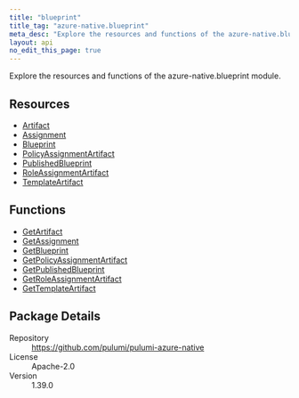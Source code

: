 ```yaml
---
title: "blueprint"
title_tag: "azure-native.blueprint"
meta_desc: "Explore the resources and functions of the azure-native.blueprint module."
layout: api
no_edit_this_page: true
---
```


<!-- WARNING: this file was generated by Pulumi Docs Generator. -->
<!-- Do not edit by hand unless you're certain you know what you are doing! -->

Explore the resources and functions of the azure-native.blueprint module.

<h2 id="resources">Resources</h2>
<ul class="api">
    <li><a href="artifact" title="Artifact"><span class="api-symbol api-symbol--resource"></span>Artifact</a></li>
    <li><a href="assignment" title="Assignment"><span class="api-symbol api-symbol--resource"></span>Assignment</a></li>
    <li><a href="blueprint" title="Blueprint"><span class="api-symbol api-symbol--resource"></span>Blueprint</a></li>
    <li><a href="policyassignmentartifact" title="PolicyAssignmentArtifact"><span class="api-symbol api-symbol--resource"></span>PolicyAssignmentArtifact</a></li>
    <li><a href="publishedblueprint" title="PublishedBlueprint"><span class="api-symbol api-symbol--resource"></span>PublishedBlueprint</a></li>
    <li><a href="roleassignmentartifact" title="RoleAssignmentArtifact"><span class="api-symbol api-symbol--resource"></span>RoleAssignmentArtifact</a></li>
    <li><a href="templateartifact" title="TemplateArtifact"><span class="api-symbol api-symbol--resource"></span>TemplateArtifact</a></li>
</ul>

<h2 id="functions">Functions</h2>
<ul class="api">
    <li><a href="getartifact" title="GetArtifact"><span class="api-symbol api-symbol--function"></span>GetArtifact</a></li>
    <li><a href="getassignment" title="GetAssignment"><span class="api-symbol api-symbol--function"></span>GetAssignment</a></li>
    <li><a href="getblueprint" title="GetBlueprint"><span class="api-symbol api-symbol--function"></span>GetBlueprint</a></li>
    <li><a href="getpolicyassignmentartifact" title="GetPolicyAssignmentArtifact"><span class="api-symbol api-symbol--function"></span>GetPolicyAssignmentArtifact</a></li>
    <li><a href="getpublishedblueprint" title="GetPublishedBlueprint"><span class="api-symbol api-symbol--function"></span>GetPublishedBlueprint</a></li>
    <li><a href="getroleassignmentartifact" title="GetRoleAssignmentArtifact"><span class="api-symbol api-symbol--function"></span>GetRoleAssignmentArtifact</a></li>
    <li><a href="gettemplateartifact" title="GetTemplateArtifact"><span class="api-symbol api-symbol--function"></span>GetTemplateArtifact</a></li>
</ul>

<h2 id="package-details">Package Details</h2>
<dl class="package-details">
	<dt>Repository</dt>
	<dd><a href="https://github.com/pulumi/pulumi-azure-native">https://github.com/pulumi/pulumi-azure-native</a></dd>
	<dt>License</dt>
	<dd>Apache-2.0</dd>
	<dt>Version</dt>
	<dd>1.39.0</dd>
</dl>


